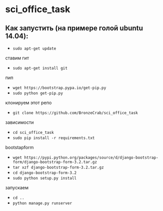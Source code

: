 # sci_office_task

## Как запустить (на примере голой ubuntu 14.04):

-  `sudo apt-get update`

ставим гит

-  `sudo apt-get install git`

пип

-  `wget https://bootstrap.pypa.io/get-pip.py`
-  `sudo python get-pip.py`

клонируем этот репо

-  `git clone https://github.com/BronzeCrab/sci_office_task`

зависимости

-  `cd sci_office_task`
-  `sudo pip install -r requirements.txt`

bootstapform

-  `wget https://pypi.python.org/packages/source/d/django-bootstrap-form/django-bootstrap-form-3.2.tar.gz`
-  `tar xzf django-bootstrap-form-3.2.tar.gz`
-  `cd django-bootstrap-form-3.2`
-  `sudo python setup.py install `

запускаем
-  `cd ..`
- `python manage.py runserver`


